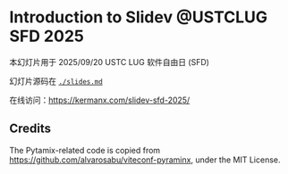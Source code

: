 # Introduction to Slidev @USTCLUG SFD 2025

本幻灯片用于 2025/09/20 USTC LUG 软件自由日 (SFD)

幻灯片源码在 [`./slides.md`](./slides.md)

在线访问：https://kermanx.com/slidev-sfd-2025/

## Credits

The Pytamix-related code is copied from https://github.com/alvarosabu/viteconf-pyraminx, under the MIT License.
